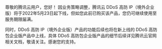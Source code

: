 尊敬的腾讯云用户，您好！
因业务策略调整，腾讯云 DDoS 高防 IP（境外企业版）将于2022年5月23日起下线，但如您此前已购买该产品，您仍可继续使用至服务期限届满。

同时，DDoS 高防 IP（境外企业版）产品的功能后续也将在新上线的 DDoS 高防包企业版产品中上线，具体 DDoS 高防包企业版产品的细节后续详见腾讯云官网相关文档，敬请关注。感谢您的支持。

